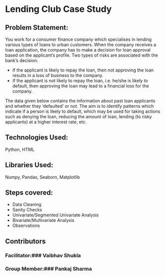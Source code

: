 # Lending Club Case Study

## Problem Statement:

You work for a consumer finance company which specialises in lending various types of loans to urban customers. When the company receives a loan application, the company has to make a decision for loan approval based on the applicant’s profile. Two types of risks are associated with the bank’s decision: 

<ul>
	<li>If the applicant is likely to repay the loan, then not approving the loan results in a loss of business to the company.</li>
	<li>If the applicant is not likely to repay the loan, i.e. he/she is likely to default, then approving the loan may lead to a financial loss for the company.</li>
</ul>	

The data given below contains the information about past loan applicants and whether they ‘defaulted’ or not. The aim is to identify patterns which indicate if a person is likely to default, which may be used for taking actions such as denying the loan, reducing the amount of loan, lending (to risky applicants) at a higher interest rate, etc.


## Technologies Used: 

Python, HTML

## Libraries Used: 

Numpy, Pandas, Seaborn, Matplotlib

## Steps covered:

<ul>
	<li>Data Cleaning</li>
	<li>Sanity Checks</li>
	<li>Univariate/Segmented Univariate Analysis</li>
	<li>Bivariate/Multivariate Analysis</li>
	<li>Observations</li>
</ul>

## Contributors

### Facilitator:### Vaibhav Shukla
### Group Member:### Pankaj Sharma